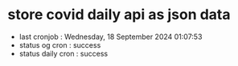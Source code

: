 # store covid daily api as json data

- last cronjob : Wednesday, 18 September 2024 01:07:53
- status og cron : success
- status daily cron : success
      
      